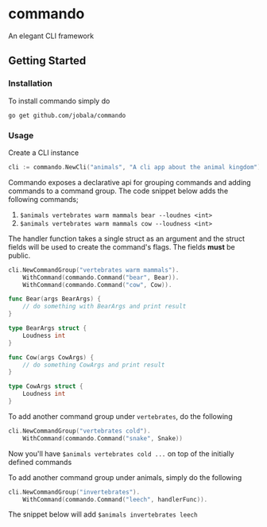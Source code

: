 # commando
An elegant CLI framework 

## Getting Started

### Installation

To install commando simply do

`go get github.com/jobala/commando`

### Usage

Create a CLI instance

```go
cli := commando.NewCli("animals", "A cli app about the animal kingdom")

```

Commando exposes a declarative api for grouping commands and adding commands to a command group. The code snippet below adds the following commands;

1. `$animals vertebrates warm mammals bear --loudnes <int>`
2. `$animals vertebrates warm mammals cow --loudness <int>`


The handler function takes a single struct as an argument and the struct fields will be used to create the command's flags. The fields **must** be public.

```go 
cli.NewCommandGroup("vertebrates warm mammals").
    WithCommand(commando.Command("bear", Bear)).
    WithCommand(commando.Command("cow", Cow)).

func Bear(args BearArgs) {
    // do something with BearArgs and print result
}

type BearArgs struct {
	Loudness int
}

func Cow(args CowArgs) {
    // do something CowArgs and print result
}

type CowArgs struct {
	Loudness int
}
```

To add another command group under `vertebrates`, do the following

```go
cli.NewCommandGroup("vertebrates cold").
    WithCommand(commando.Command("snake", Snake))

```
Now you'll have `$animals vertebrates cold ...` on top of the initially defined commands

To add another command group under animals, simply do the following

```go
cli.NewCommandGroup("invertebrates").
    WithCommand(commando.Command("leech", handlerFunc)).

```

The snippet below will add `$animals invertebrates leech`
